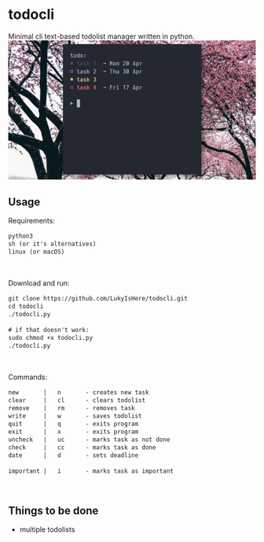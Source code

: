 # todocli
Minimal cli text-based todolist manager written in python.<br/>
![preview](https://github.com/LukasDrsman/todocli/blob/master/preview.png)
<br/>
## Usage
Requirements:
```
python3
sh (or it's alternatives)
linux (or macOS)
```
<br/> <br/>
Download and run:
```
git clone https://github.com/LukyIsHere/todocli.git
cd todocli
./todocli.py

# if that doesn't work:
sudo chmod +x todocli.py
./todocli.py
```
<br/><br/>
Commands:
```
new       |   n       - creates new task
clear     |   cl      - clears todolist
remove    |   rm      - removes task
write     |   w       - saves todolist
quit      |   q       - exits program
exit      |   x       - exits program
uncheck   |   uc      - marks task as not done
check     |   cc      - marks task as done
date      |   d       - sets deadline

important |   i       - marks task as important
```
<br>


## Things to be done
* multiple todolists
